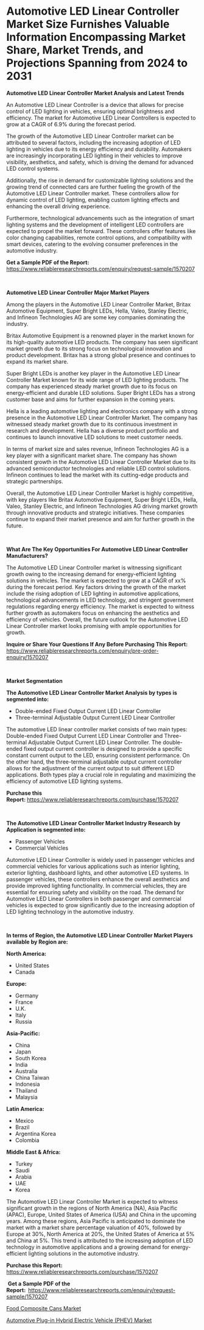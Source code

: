 <p><h1>Automotive LED Linear Controller Market Size Furnishes Valuable Information Encompassing Market Share, Market Trends, and Projections Spanning from 2024 to 2031</h1></p><p><strong>Automotive LED Linear Controller Market Analysis and Latest Trends</strong></p>
<p><p>An Automotive LED Linear Controller is a device that allows for precise control of LED lighting in vehicles, ensuring optimal brightness and efficiency. The market for Automotive LED Linear Controllers is expected to grow at a CAGR of 6.9% during the forecast period. </p><p>The growth of the Automotive LED Linear Controller market can be attributed to several factors, including the increasing adoption of LED lighting in vehicles due to its energy efficiency and durability. Automakers are increasingly incorporating LED lighting in their vehicles to improve visibility, aesthetics, and safety, which is driving the demand for advanced LED control systems.</p><p>Additionally, the rise in demand for customizable lighting solutions and the growing trend of connected cars are further fueling the growth of the Automotive LED Linear Controller market. These controllers allow for dynamic control of LED lighting, enabling custom lighting effects and enhancing the overall driving experience.</p><p>Furthermore, technological advancements such as the integration of smart lighting systems and the development of intelligent LED controllers are expected to propel the market forward. These controllers offer features like color changing capabilities, remote control options, and compatibility with smart devices, catering to the evolving consumer preferences in the automotive industry.</p></p>
<p><strong>Get a Sample PDF of the Report:&nbsp;</strong> <a href="https://www.reliableresearchreports.com/enquiry/request-sample/1570207">https://www.reliableresearchreports.com/enquiry/request-sample/1570207</a></p>
<p>&nbsp;</p>
<p><strong>Automotive LED Linear Controller Major Market Players</strong></p>
<p><p>Among the players in the Automotive LED Linear Controller Market, Britax Automotive Equipment, Super Bright LEDs, Hella, Valeo, Stanley Electric, and Infineon Technologies AG are some key companies dominating the industry.</p><p>Britax Automotive Equipment is a renowned player in the market known for its high-quality automotive LED products. The company has seen significant market growth due to its strong focus on technological innovation and product development. Britax has a strong global presence and continues to expand its market share.</p><p>Super Bright LEDs is another key player in the Automotive LED Linear Controller Market known for its wide range of LED lighting products. The company has experienced steady market growth due to its focus on energy-efficient and durable LED solutions. Super Bright LEDs has a strong customer base and aims for further expansion in the coming years.</p><p>Hella is a leading automotive lighting and electronics company with a strong presence in the Automotive LED Linear Controller Market. The company has witnessed steady market growth due to its continuous investment in research and development. Hella has a diverse product portfolio and continues to launch innovative LED solutions to meet customer needs.</p><p>In terms of market size and sales revenue, Infineon Technologies AG is a key player with a significant market share. The company has shown consistent growth in the Automotive LED Linear Controller Market due to its advanced semiconductor technologies and reliable LED control solutions. Infineon continues to lead the market with its cutting-edge products and strategic partnerships.</p><p>Overall, the Automotive LED Linear Controller Market is highly competitive, with key players like Britax Automotive Equipment, Super Bright LEDs, Hella, Valeo, Stanley Electric, and Infineon Technologies AG driving market growth through innovative products and strategic initiatives. These companies continue to expand their market presence and aim for further growth in the future.</p></p>
<p>&nbsp;</p>
<p><strong>What Are The Key Opportunities For Automotive LED Linear Controller Manufacturers?</strong></p>
<p><p>The Automotive LED Linear Controller market is witnessing significant growth owing to the increasing demand for energy-efficient lighting solutions in vehicles. The market is expected to grow at a CAGR of xx% during the forecast period. Key factors driving the growth of the market include the rising adoption of LED lighting in automotive applications, technological advancements in LED technology, and stringent government regulations regarding energy efficiency. The market is expected to witness further growth as automakers focus on enhancing the aesthetics and efficiency of vehicles. Overall, the future outlook for the Automotive LED Linear Controller market looks promising with ample opportunities for growth.</p></p>
<p><strong>Inquire or Share Your Questions If Any Before Purchasing This Report:</strong> <a href="https://www.reliableresearchreports.com/enquiry/pre-order-enquiry/1570207">https://www.reliableresearchreports.com/enquiry/pre-order-enquiry/1570207</a></p>
<p>&nbsp;</p>
<p><strong>Market Segmentation</strong></p>
<p><strong>The Automotive LED Linear Controller Market Analysis by types is segmented into:</strong></p>
<p><ul><li>Double-ended Fixed Output Current LED Linear Controller</li><li>Three-terminal Adjustable Output Current LED Linear Controller</li></ul></p>
<p><p>The automotive LED linear controller market consists of two main types: Double-ended Fixed Output Current LED Linear Controller and Three-terminal Adjustable Output Current LED Linear Controller. The double-ended fixed output current controller is designed to provide a specific constant current output to the LED, ensuring consistent performance. On the other hand, the three-terminal adjustable output current controller allows for the adjustment of the current output to suit different LED applications. Both types play a crucial role in regulating and maximizing the efficiency of automotive LED lighting systems.</p></p>
<p><strong>Purchase this Report:&nbsp;</strong><a href="https://www.reliableresearchreports.com/purchase/1570207">https://www.reliableresearchreports.com/purchase/1570207</a></p>
<p>&nbsp;</p>
<p><strong>The Automotive LED Linear Controller Market Industry Research by Application is segmented into:</strong></p>
<p><ul><li>Passenger Vehicles</li><li>Commercial Vehicles</li></ul></p>
<p><p>Automotive LED Linear Controller is widely used in passenger vehicles and commercial vehicles for various applications such as interior lighting, exterior lighting, dashboard lights, and other automotive LED systems. In passenger vehicles, these controllers enhance the overall aesthetics and provide improved lighting functionality. In commercial vehicles, they are essential for ensuring safety and visibility on the road. The demand for Automotive LED Linear Controllers in both passenger and commercial vehicles is expected to grow significantly due to the increasing adoption of LED lighting technology in the automotive industry.</p></p>
<p>&nbsp;</p>
<p><strong>In terms of Region, the Automotive LED Linear Controller Market Players available by Region are:</strong></p>
<p>
    <p> <strong> North America: </strong>
        <ul>
            <li>United States</li>
            <li>Canada</li>
        </ul>
        </p> 
    <p> <strong> Europe: </strong>
        <ul>
            <li>Germany</li>
            <li>France</li>
            <li>U.K.</li>
            <li>Italy</li>
            <li>Russia</li>
        </ul>
        </p> 
    <p> <strong> Asia-Pacific: </strong>
        <ul>
            <li>China</li>
            <li>Japan</li>
            <li>South Korea</li>
            <li>India</li>
            <li>Australia</li>
            <li>China Taiwan</li>
            <li>Indonesia</li>
            <li>Thailand</li>
            <li>Malaysia</li>
        </ul>
        </p> 
    <p> <strong> Latin America: </strong>
        <ul>
            <li>Mexico</li>
            <li>Brazil</li>
            <li>Argentina Korea</li>
            <li>Colombia</li>
        </ul>
        </p> 
    <p> <strong> Middle East & Africa: </strong>
        <ul>
            <li>Turkey</li>
            <li>Saudi</li>
            <li>Arabia</li>
            <li>UAE</li>
            <li>Korea</li>
        </ul>
    </p>
    </p>
<p><p>The Automotive LED Linear Controller Market is expected to witness significant growth in the regions of North America (NA), Asia Pacific (APAC), Europe, United States of America (USA) and China in the upcoming years. Among these regions, Asia Pacific is anticipated to dominate the market with a market share percentage valuation of 40%, followed by Europe at 30%, North America at 20%, the United States of America at 5% and China at 5%. This trend is attributed to the increasing adoption of LED technology in automotive applications and a growing demand for energy-efficient lighting solutions in the automotive industry.</p></p>
<p><strong>Purchase this Report: </strong><a href="https://www.reliableresearchreports.com/purchase/1570207">https://www.reliableresearchreports.com/purchase/1570207</a></p>
<p>&nbsp;<strong>Get a Sample PDF of the Report:&nbsp;&nbsp;</strong><a href="https://www.reliableresearchreports.com/enquiry/request-sample/1570207">https://www.reliableresearchreports.com/enquiry/request-sample/1570207</a></p>
<p><strong></strong></p>
<p><p><a href="https://github.com/suaretopek9/Market-Research-Report-List-1/blob/main/food-composite-cans-market.md">Food Composite Cans Market</a></p><p><a href="https://github.com/moyahfrancoestellec51j635wcx/Market-Research-Report-List-1/blob/main/automotive-plug-in-hybrid-electric-vehicle-phev-market.md">Automotive Plug-in Hybrid Electric Vehicle (PHEV) Market</a></p></p>
